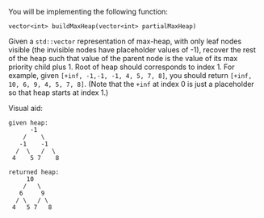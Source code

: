 You will be implementing the following function:

```
vector<int> buildMaxHeap(vector<int> partialMaxHeap)
```

Given a `std::vector` representation of max-heap, with only leaf nodes visible
(the invisible nodes have placeholder values of -1), recover the rest of the
heap such that value of the parent node is the value of its max priority child
plus 1. Root of heap should corresponds to index 1. For example, given `[+inf,
-1,-1, -1, 4, 5, 7, 8]`, you should return `[+inf, 10, 6, 9, 4, 5, 7, 8]`.
(Note that the `+inf` at index 0 is just a placeholder so that heap starts at
index 1.)

Visual aid: 
```
given heap: 
      -1
    /    \
   -1    -1
  /  \   /  \
 4    5 7    8

returned heap:
     10
    /   \
   6     9
  / \   / \
 4   5 7   8 
```
